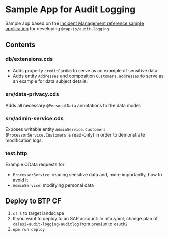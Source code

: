 # Sample App for Audit Logging

Sample app based on the [Incident Management reference sample application](https://github.com/cap-js/incidents-app) for developing `@cap-js/audit-logging`.

## Contents

### db/extensions.cds

- Adds property `creditCardNo` to serve as an example of sensitive data.
- Adds entity `Addresses` and composition `Customers.addresses` to serve as an example for data subject details.

### srv/data-privacy.cds

Adds all necessary `@PersonalData` annotations to the data model.

### srv/admin-service.cds

Exposes writable entity `AdminService.Customers` (`ProcessorService.Customers` is read-only) in order to demonstrate modification logs.

### test.http

Example OData requests for:

- `ProcessorService`: reading sensitive data and, more importantly, how to avoid it
- `AdminService`: modifying personal data

## Deploy to BTP CF

1. `cf l` to target landscape
1. If you want to deploy to an SAP account: In mta.yaml, change plan of `calesi-audit-logging-auditlog` from `premium` to `oauth2`
1. `npm run deploy`
